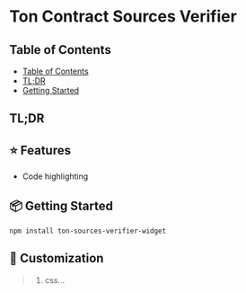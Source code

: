 # Ton Contract Sources Verifier 

## Table of Contents

- [Table of Contents](#table-of-contents)
- [TL;DR](#tldr)
- [Getting Started](#getting-started)


## TL;DR


## ⭐️ Features

- Code highlighting


## 📦 Getting Started

```
npm install ton-sources-verifier-widget
```

## 💎 Customization

> 1. css...
